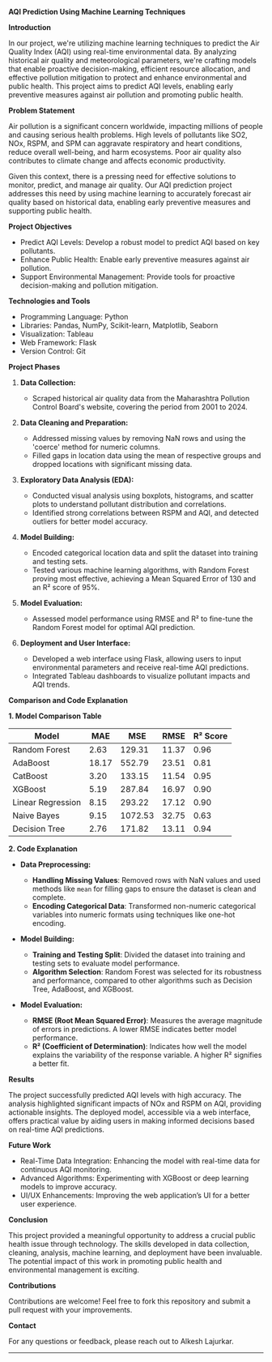 
**AQI Prediction Using Machine Learning Techniques**

**Introduction**

In our project, we're utilizing machine learning techniques to predict the Air Quality Index (AQI) using real-time environmental data. By analyzing historical air quality and meteorological parameters, we're crafting models that enable proactive decision-making, efficient resource allocation, and effective pollution mitigation to protect and enhance environmental and public health. This project aims to predict AQI levels, enabling early preventive measures against air pollution and promoting public health.
 

**Problem Statement**

Air pollution is a significant concern worldwide, impacting millions of people and causing serious health problems. High levels of pollutants like SO2, NOx, RSPM, and SPM can aggravate respiratory and heart conditions, reduce overall well-being, and harm ecosystems. Poor air quality also contributes to climate change and affects economic productivity.

Given this context, there is a pressing need for effective solutions to monitor, predict, and manage air quality. Our AQI prediction project addresses this need by using machine learning to accurately forecast air quality based on historical data, enabling early preventive measures and supporting public health.

**Project Objectives**

- Predict AQI Levels: Develop a robust model to predict AQI based on key pollutants.
- Enhance Public Health: Enable early preventive measures against air pollution.
- Support Environmental Management: Provide tools for proactive decision-making and pollution mitigation.

**Technologies and Tools**

- Programming Language: Python
- Libraries: Pandas, NumPy, Scikit-learn, Matplotlib, Seaborn
- Visualization: Tableau
- Web Framework: Flask
- Version Control: Git

**Project Phases**

1. **Data Collection:**
   - Scraped historical air quality data from the Maharashtra Pollution Control Board's website, covering the period from 2001 to 2024.

2. **Data Cleaning and Preparation:**
   - Addressed missing values by removing NaN rows and using the 'coerce' method for numeric columns.
   - Filled gaps in location data using the mean of respective groups and dropped locations with significant missing data.

3. **Exploratory Data Analysis (EDA):**
   - Conducted visual analysis using boxplots, histograms, and scatter plots to understand pollutant distribution and correlations.
   - Identified strong correlations between RSPM and AQI, and detected outliers for better model accuracy.

4. **Model Building:**
   - Encoded categorical location data and split the dataset into training and testing sets.
   - Tested various machine learning algorithms, with Random Forest proving most effective, achieving a Mean Squared Error of 130 and an R² score of 95%.

5. **Model Evaluation:**
   - Assessed model performance using RMSE and R² to fine-tune the Random Forest model for optimal AQI prediction.

6. **Deployment and User Interface:**
   - Developed a web interface using Flask, allowing users to input environmental parameters and receive real-time AQI predictions.
   - Integrated Tableau dashboards to visualize pollutant impacts and AQI trends.

**Comparison and Code Explanation**

**1. Model Comparison Table**

| Model            | MAE  | MSE    | RMSE | R² Score |
|------------------|------|--------|------|----------|
| Random Forest    | 2.63 | 129.31 | 11.37| 0.96     |
| AdaBoost         | 18.17| 552.79 | 23.51| 0.81     |
| CatBoost         | 3.20 | 133.15 | 11.54| 0.95     |
| XGBoost          | 5.19 | 287.84 | 16.97| 0.90     |
| Linear Regression| 8.15 | 293.22 | 17.12| 0.90     |
| Naive Bayes      | 9.15 | 1072.53| 32.75| 0.63     |
| Decision Tree    | 2.76 | 171.82 | 13.11| 0.94     |

**2. Code Explanation**

- **Data Preprocessing:**
  - **Handling Missing Values**: Removed rows with NaN values and used methods like `mean` for filling gaps to ensure the dataset is clean and complete.
  - **Encoding Categorical Data**: Transformed non-numeric categorical variables into numeric formats using techniques like one-hot encoding.

- **Model Building:**
  - **Training and Testing Split**: Divided the dataset into training and testing sets to evaluate model performance.
  - **Algorithm Selection**: Random Forest was selected for its robustness and performance, compared to other algorithms such as Decision Tree, AdaBoost, and XGBoost.

- **Model Evaluation:**
  - **RMSE (Root Mean Squared Error)**: Measures the average magnitude of errors in predictions. A lower RMSE indicates better model performance.
  - **R² (Coefficient of Determination)**: Indicates how well the model explains the variability of the response variable. A higher R² signifies a better fit.

**Results**

The project successfully predicted AQI levels with high accuracy. The analysis highlighted significant impacts of NOx and RSPM on AQI, providing actionable insights. The deployed model, accessible via a web interface, offers practical value by aiding users in making informed decisions based on real-time AQI predictions.

**Future Work**

- Real-Time Data Integration: Enhancing the model with real-time data for continuous AQI monitoring.
- Advanced Algorithms: Experimenting with XGBoost or deep learning models to improve accuracy.
- UI/UX Enhancements: Improving the web application’s UI for a better user experience.

**Conclusion**

This project provided a meaningful opportunity to address a crucial public health issue through technology. The skills developed in data collection, cleaning, analysis, machine learning, and deployment have been invaluable. The potential impact of this work in promoting public health and environmental management is exciting.

**Contributions**

Contributions are welcome! Feel free to fork this repository and submit a pull request with your improvements.

**Contact**

For any questions or feedback, please reach out to Alkesh Lajurkar.

---
